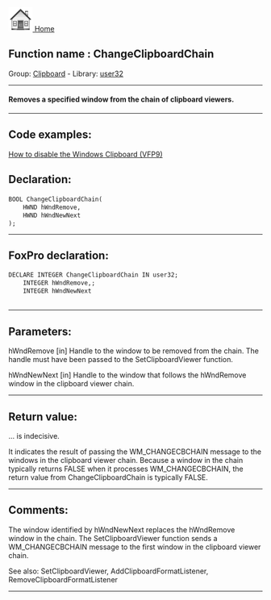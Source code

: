 [<img src="../../images/home.png"> Home ](https://github.com/VFPX/Win32API)  

## Function name : ChangeClipboardChain
Group: [Clipboard](../../functions_group.md#Clipboard)  -  Library: [user32](../../../libraries.md#user32)  
***  


#### Removes a specified window from the chain of clipboard viewers.
***  


## Code examples:
[How to disable the Windows Clipboard (VFP9)](../../samples/sample_488.md)  

## Declaration:
```foxpro  
BOOL ChangeClipboardChain(
	HWND hWndRemove,
	HWND hWndNewNext
);  
```  
***  


## FoxPro declaration:
```foxpro  
DECLARE INTEGER ChangeClipboardChain IN user32;
	INTEGER hWndRemove,;
	INTEGER hWndNewNext
  
```  
***  


## Parameters:
hWndRemove
[in] Handle to the window to be removed from the chain. The handle must have been passed to the SetClipboardViewer function.

hWndNewNext
[in] Handle to the window that follows the hWndRemove window in the clipboard viewer chain.  
***  


## Return value:
... is indecisive. 

It indicates the result of passing the WM_CHANGECBCHAIN message to the windows in the clipboard viewer chain. Because a window in the chain typically returns FALSE when it processes WM_CHANGECBCHAIN, the return value from ChangeClipboardChain is typically FALSE.  
***  


## Comments:
The window identified by hWndNewNext replaces the hWndRemove window in the chain. The SetClipboardViewer function sends a WM_CHANGECBCHAIN message to the first window in the clipboard viewer chain.   
  
See also: SetClipboardViewer, AddClipboardFormatListener, RemoveClipboardFormatListener   
  
***  

